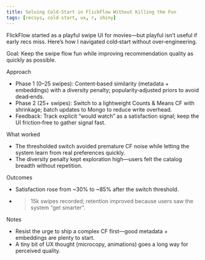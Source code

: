```yaml
---
title: Solving Cold-Start in FlickFlow Without Killing the Fun
tags: [recsys, cold-start, ux, r, shiny]
---
```


FlickFlow started as a playful swipe UI for movies—but playful isn’t useful if early recs miss. Here’s how I navigated cold‑start without over‑engineering.

Goal: Keep the swipe flow fun while improving recommendation quality as quickly as possible.

Approach

- Phase 1 (0–25 swipes): Content‑based similarity (metadata + embeddings) with a diversity penalty; popularity‑adjusted priors to avoid dead‑ends.
- Phase 2 (25+ swipes): Switch to a lightweight Counts & Means CF with shrinkage; batch updates to Mongo to reduce write overhead.
- Feedback: Track explicit “would watch” as a satisfaction signal; keep the UI friction‑free to gather signal fast.

What worked

- The thresholded switch avoided premature CF noise while letting the system learn from real preferences quickly.
- The diversity penalty kept exploration high—users felt the catalog breadth without repetition.

Outcomes

- Satisfaction rose from ~30% to ~85% after the switch threshold.
- >15k swipes recorded; retention improved because users saw the system “get smarter”.

Notes

- Resist the urge to ship a complex CF first—good metadata + embeddings are plenty to start.
- A tiny bit of UX thought (microcopy, animations) goes a long way for perceived quality.

